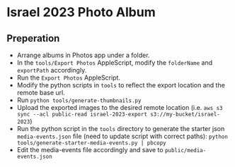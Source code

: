 # Israel 2023 Photo Album

## Preperation

* Arrange albums in Photos app under a folder.
* In the `tools/Export Photos` AppleScript, modify the `folderName` and `exportPath` accordingly.
* Run the `Export Photos` AppleScript.
* Modify the python scripts in `tools` to reflect the export location and the remote base url.
* Run `python tools/generate-thumbnails.py`
* Upload the exported images to the desired remote location (i.e. `aws s3 sync --acl public-read israel-2023-export s3://my-bucket/israel-2023`)
* Run the python script in the `tools` directory to generate the starter json `media-events.json` file (need to update script with correct paths): `python tools/generate-starter-media-events.py | pbcopy`
* Edit the media-events file accordingly and save to `public/media-events.json`